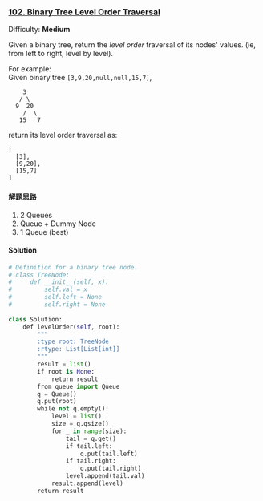 ### [102\. Binary Tree Level Order Traversal](https://leetcode.com/problems/binary-tree-level-order-traversal/description/)

Difficulty: **Medium**



Given a binary tree, return the _level order_ traversal of its nodes' values. (ie, from left to right, level by level).

For example:  
Given binary tree `[3,9,20,null,null,15,7]`,  

```
    3
   / \
  9  20
    /  \
   15   7
```

return its level order traversal as:  

```
[
  [3],
  [9,20],
  [15,7]
]
```

#### 解题思路
1. 2 Queues
2. Queue + Dummy Node
3. 1 Queue (best)


#### Solution
```python
# Definition for a binary tree node.
# class TreeNode:
#     def __init__(self, x):
#         self.val = x
#         self.left = None
#         self.right = None
​
class Solution:
    def levelOrder(self, root):
        """
        :type root: TreeNode
        :rtype: List[List[int]]
        """
        result = list()
        if root is None:
            return result
        from queue import Queue
        q = Queue()
        q.put(root)
        while not q.empty():
            level = list()
            size = q.qsize()
            for _ in range(size):
                tail = q.get()
                if tail.left:
                    q.put(tail.left)
                if tail.right:
                    q.put(tail.right)
                level.append(tail.val)
            result.append(level)
        return result
        
```
